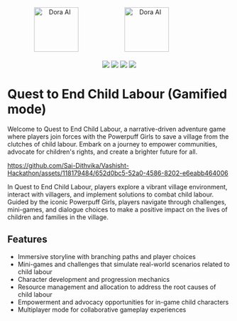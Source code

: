 <div align="center">
  <img src="https://github.com/images/modules/site/copilot/productivity-bg-head.png" width="100" alt="Dora AI" style="margin-right: 80px;" /> 
  <img src="https://github.com/Sai-Dithvika/Vashisht-Hackathon/assets/118179484/6c37f2f1-efcd-473c-ab39-2d656899eaaf" width="100" alt="Dora AI" style="margin-left: 20px; margin-right: 80px;" />
  <br />
  <br />
<img src="https://img.shields.io/badge/IIITDM-%23121011?style=for-the-badge&logoColor=%23ffffff&color=%23000000">
<img src="https://img.shields.io/badge/Vashisht-%23121011?style=for-the-badge&color=blue">
<img src="https://img.shields.io/badge/Google-%23121011?style=for-the-badge&logoColor=%23ffffff&color=%23000000">
<img src="https://img.shields.io/badge/github-%23121011.svg?style=for-the-badge&logo=github&color=black">  
</div>

# Quest to End Child Labour (Gamified mode)

Welcome to Quest to End Child Labour, a narrative-driven adventure game where players join forces with the Powerpuff Girls to save a village from the clutches of child labour. Embark on a journey to empower communities, advocate for children's rights, and create a brighter future for all.


https://github.com/Sai-Dithvika/Vashisht-Hackathon/assets/118179484/652d0bc5-52a0-4586-8202-e6eabb464006




In Quest to End Child Labour, players explore a vibrant village environment, interact with villagers, and implement solutions to combat child labour. Guided by the iconic Powerpuff Girls, players navigate through challenges, mini-games, and dialogue choices to make a positive impact on the lives of children and families in the village.

## Features

- Immersive storyline with branching paths and player choices
- Mini-games and challenges that simulate real-world scenarios related to child labour
- Character development and progression mechanics
- Resource management and allocation to address the root causes of child labour
- Empowerment and advocacy opportunities for in-game child characters
- Multiplayer mode for collaborative gameplay experiences
